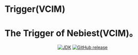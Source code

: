 # Trigger(VCIM)
 The Trigger of Nebiest(VCIM)。
===============

<p align="center">
<a href="#"><img alt="JDK" src="https://img.shields.io/badge/JDK-1.8-yellow.svg?style=flat-square"/></a>
<a href="https://https://github.com/guoxunbo/newbiest/releases"><img alt="GitHub release" src="https://img.shields.io/github/release/halo-dev/halo.svg?style=flat-square"/></a>
</p>

